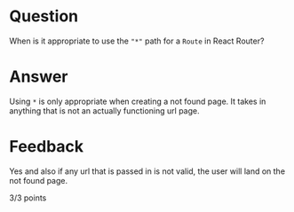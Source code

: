 # Question

When is it appropriate to use the `"*"` path for a `Route` in React Router?

# Answer

Using `*` is only appropriate when creating a not found page. It takes in anything that is not an actually functioning url page. 


# Feedback

Yes and also if any url that is passed in is not valid, the user will land on the not found page. 

3/3 points